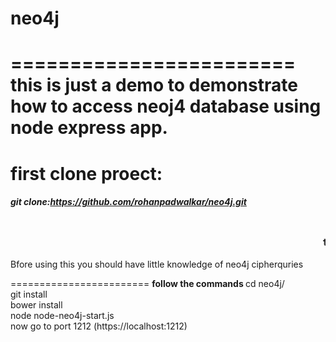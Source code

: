 # neo4j
========================
this is just a demo to demonstrate how to access neoj4 database using node express app.
========================
first clone proect:<h5>git clone:https://github.com/rohanpadwalkar/neo4j.git</h5>
========================
<marquee><h3>this project use the node-neo4j package and use cypher quries to access the database</marquee></h3>
Bfore using this you should have little knowledge of neo4j cipherquries

========================
<strong>follow the commands </strong>
cd neo4j/<br>
git install<br>
bower install<br>
node node-neo4j-start.js<br>
now go to port 1212 (https://localhost:1212)<br>


